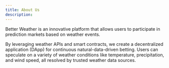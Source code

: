 ```yaml
---
title: About Us
description:
---
```


Better Weather is an innovative platform that allows users to participate in prediction markets based on weather events.

By leveraging weather APIs and smart contracts, we create a decentralized application (DApp) for continuous natural-data-driven betting. Users can speculate on a variety of weather conditions like temperature, precipitation, and wind speed, all resolved by trusted weather data sources.
